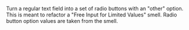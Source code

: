 Turn a regular text field into a set of radio buttons with an "other" option.
This is meant to refactor a "Free Input for Limited Values" smell.
Radio button option values are taken from the smell.